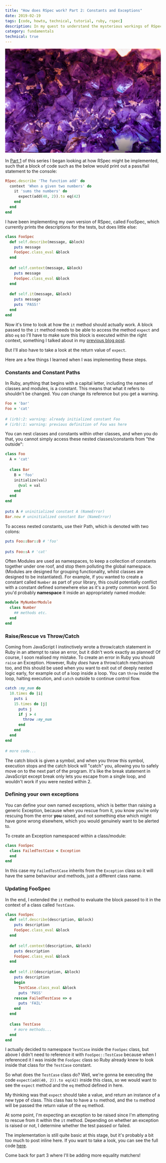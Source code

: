 ```yaml
---
title: "How does RSpec work? Part 2: Constants and Exceptions"
date: 2019-02-19
tags: [code, howto, technical, tutorial, ruby, rspec]
description: In my quest to understand the mysterious workings of RSpec, I begin reimplementing it from scratch, documenting my learnings along the way. Join me in part 2 for more magic!
category: fundamentals
technical: true
---
```


![](./img/rubies2.jpg)

In <a href="/blog/rspec-1/" target="_blank">Part 1</a> of this series I began looking at how RSpec might be implemented, such that a block of code such as the below would print out a pass/fail statement to the console:

```ruby
RSpec.describe 'The function add' do
  context 'When a given two numbers' do
    it 'sums the numbers' do
      expect(add(40, 2)).to eq(42)
    end
  end
end
```

I have been implementing my own version of RSpec, called FooSpec, which currently prints the descriptions for the tests, but does little else:

```ruby
class FooSpec
  def self.describe(message, &block)
    puts message
    FooSpec.class_eval &block
  end

  def self.context(message, &block)
    puts message
    FooSpec.class_eval &block
  end

  def self.it(message, &block)
    puts message
    puts 'PASS!'
  end
end
```

Now it's time to look at how the `it` method should actually work. A block passed to the `it` method needs to be able to access the method `expect` and also `eq` so I'll have to make sure this block is executed within the right context, something I talked about in my <a href="/blog/2019/rspec-part-1/" target="_blank">previous blog post</a>.

But I'll also have to take a look at the return value of `expect`.

Here are a few things I learned when I was implementing these steps.

### Constants and Constant Paths

In Ruby, anything that begins with a capital letter, including the names of classes and modules, is a constant. This means that what it refers to shouldn't be changed. You _can_ change its reference but you get a warning.

```ruby
Foo = 'bar'
Foo = 'cat'

# (irb):2: warning: already initialized constant Foo
# (irb):1: warning: previous definition of Foo was here
```

You can nest classes and constants within other classes, and when you do that, you cannot simply access these nested classes/constants from "the outside":

```ruby
class Foo
  A = 'cat'

  class Bar
    B = 'foo'
    initialize(val)
      @val = val
    end
  end
end

puts A # uninitialized constant A (NameError)
Bar.new # uninitialized constant Bar (NameError)
```

To access nested constants, use their Path, which is denoted with two colons:

```ruby
puts Foo::Bar::B # 'foo'

puts Foo::A # 'cat'
```

Often Modules are used as namespaces, to keep a collection of constants together under one roof, and stop them polluting the global namespace. (Modules are designed for grouping functionality, whilst classes are designed to be instantiated). For example, if you wanted to create a constant called `Number` as part of your library, this could potentially conflict with a constant defined somewhere else as it's a pretty common word. So you'd probably **namespace** it inside an appropriately named module:

```ruby
module MyNumberModule
  class Number
    ## methods etc.
  end
end
```

### Raise/Rescue vs Throw/Catch

Coming from JavaScript I instinctively wrote a throw/catch statement in Ruby in an attempt to raise an error, but it didn't work exactly as planned! Of course, I soon realised my mistake. To create an error in Ruby you should `raise` an Exception. However, Ruby _does_ have a throw/catch mechanism too, and this should be used when you want to exit out of deeply nested logic early, for example out of a loop inside a loop. You can `throw` inside the loop, halting execution, and `catch` outside to continue control flow.

```ruby
catch :my_num do
  10.times do |i|
    puts i
    15.times do |j|
      puts j
      if j > 4
        throw :my_num
      end
    end
  end
end

# more code...
```

The catch block is given a symbol, and when you throw this symbol, execution stops and the catch block will "catch" you, allowing you to safely move on to the next part of the program. It's like the break statement in JavaScript except break only lets you escape from a single loop, and wouldn't work if you were nested within 2.

### Defining your own exceptions

You can define your own named exceptions, which is better than raising a generic Exception, because when you rescue from it, you know you're only rescuing from the error **you** raised, and not something else which might have gone wrong elsewhere, which you would genuinely want to be alerted to.

To create an Exception namespaced within a class/module:

```ruby
class FooSpec
  class FailedTestCase < Exception
  end
end
```

In this case my `FailedTestCase` inherits from the `Exception` class so it will have the same behaviour and methods, just a different class name.

### Updating FooSpec

In the end, I extended the `it` method to evaluate the block passed to it in the context of a class called `TestCase`.

```ruby
class FooSpec
  def self.describe(description, &block)
    puts description
    FooSpec.class_eval &block
  end

  def self.context(description, &block)
    puts description
    FooSpec.class_eval &block
  end

  def self.it(description, &block)
    puts description
    begin
      TestCase.class_eval &block
      puts 'PASS'
    rescue FailedTestCase => e
      puts 'FAIL'
    end
  end

  class TestCase
    # more methods...
  end
end
```

I actually decided to namespace `TestCase` inside the `FooSpec` class, but above I didn't need to reference it with `FooSpec::TestCase` because when I referenced it I was inside the `FooSpec` class so Ruby already knew to look inside that class for the `TestCase` constant.

So what does the `TestCase` class do? Well, we're gonna be executing the code `expect(add(40, 2)).to eq(42)` inside this class, so we would want to see the `expect` method and the `eq` method defined in here.

My thinking was that `expect` should take a value, and return an instance of a new type of class. This class has to have a `to` method, and the `to` method will be passed the return value of the `eq` method.

At some point, I'm expecting an exception to be raised since I'm attempting to rescue from it within the `it` method. Depending on whether an exception is raised or not, I determine whether the test passed or failed.

The implementation is still quite basic at this stage, but it's probably a bit too much to post inline here. If you want to take a look, you can see the full code <a href="https://github.com/harrietty/FooSpec/commit/890bd37fdb7fd1ada46f5ed8fec8708b63c5ee48" target="_blank">here</a>.

Come back for part 3 where I'll be adding more equality matchers!
